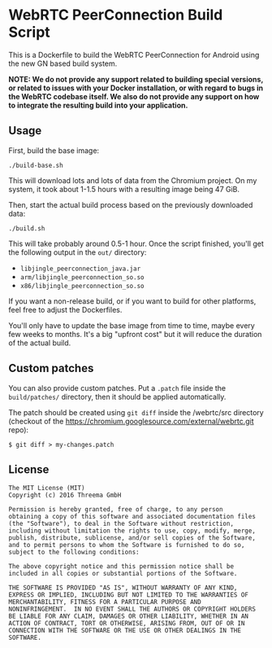 # WebRTC PeerConnection Build Script

This is a Dockerfile to build the WebRTC PeerConnection for Android
using the new GN based build system.

**NOTE: We do not provide any support related to building special versions, or
related to issues with your Docker installation, or with regard to bugs in the
WebRTC codebase itself. We also do not provide any support on how to integrate
the resulting build into your application.**

## Usage

First, build the base image:

    ./build-base.sh

This will download lots and lots of data from the Chromium project. On my
system, it took about 1-1.5 hours with a resulting image being 47 GiB.

Then, start the actual build process based on the previously downloaded data:

    ./build.sh

This will take probably around 0.5-1 hour. Once the script finished, you'll get
the following output in the `out/` directory:

 - `libjingle_peerconnection_java.jar`
 - `arm/libjingle_peerconnection_so.so`
 - `x86/libjingle_peerconnection_so.so`

If you want a non-release build, or if you want to build for other platforms,
feel free to adjust the Dockerfiles.

You'll only have to update the base image from time to time, maybe every few
weeks to months. It's a big "upfront cost" but it will reduce the duration of
the actual build.

## Custom patches

You can also provide custom patches. Put a `.patch` file inside the
`build/patches/` directory, then it should be applied automatically.

The patch should be created using `git diff` inside the /webrtc/src directory
(checkout of the https://chromium.googlesource.com/external/webrtc.git repo):

    $ git diff > my-changes.patch

## License

    The MIT License (MIT)
    Copyright (c) 2016 Threema GmbH

    Permission is hereby granted, free of charge, to any person
    obtaining a copy of this software and associated documentation files
    (the "Software"), to deal in the Software without restriction,
    including without limitation the rights to use, copy, modify, merge,
    publish, distribute, sublicense, and/or sell copies of the Software,
    and to permit persons to whom the Software is furnished to do so,
    subject to the following conditions:

    The above copyright notice and this permission notice shall be
    included in all copies or substantial portions of the Software.

    THE SOFTWARE IS PROVIDED "AS IS", WITHOUT WARRANTY OF ANY KIND,
    EXPRESS OR IMPLIED, INCLUDING BUT NOT LIMITED TO THE WARRANTIES OF
    MERCHANTABILITY, FITNESS FOR A PARTICULAR PURPOSE AND
    NONINFRINGEMENT.  IN NO EVENT SHALL THE AUTHORS OR COPYRIGHT HOLDERS
    BE LIABLE FOR ANY CLAIM, DAMAGES OR OTHER LIABILITY, WHETHER IN AN
    ACTION OF CONTRACT, TORT OR OTHERWISE, ARISING FROM, OUT OF OR IN
    CONNECTION WITH THE SOFTWARE OR THE USE OR OTHER DEALINGS IN THE
    SOFTWARE.
